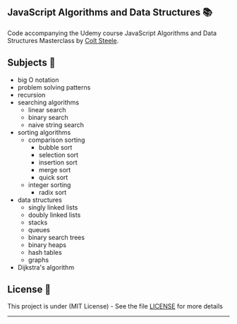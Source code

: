## JavaScript Algorithms and Data Structures 📚

Code accompanying the Udemy course JavaScript Algorithms and Data Structures Masterclass by [Colt Steele](https://www.linkedin.com/in/coltsteele/).

## Subjects 📓

- big O notation
- problem solving patterns
- recursion
- searching algorithms
  - linear search
  - binary search
  - naive string search
- sorting algorithms
  - comparison sorting
    - bubble sort
    - selection sort
    - insertion sort
    - merge sort
    - quick sort
  - integer sorting
    - radix sort
- data structures
  - singly linked lists
  - doubly linked lists
  - stacks
  - queues
  - binary search trees
  - binary heaps
  - hash tables
  - graphs
- Dijkstra's algorithm

## License 📄

This project is under (MIT License) - See the file [LICENSE](LICENSE) for more details

---
